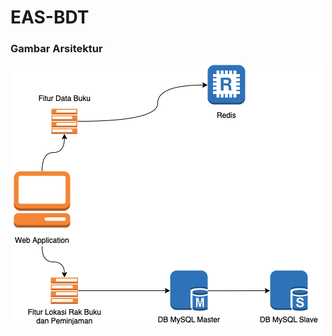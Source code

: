 # EAS-BDT

### Gambar Arsitektur

![alt text](https://github.com/Samsudhuha/EAS-BDT/blob/main/ss/arsitektur.png)